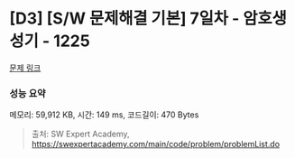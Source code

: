 # [D3] [S/W 문제해결 기본] 7일차 - 암호생성기 - 1225 

[문제 링크](https://swexpertacademy.com/main/code/problem/problemDetail.do?contestProbId=AV14uWl6AF0CFAYD) 

### 성능 요약

메모리: 59,912 KB, 시간: 149 ms, 코드길이: 470 Bytes



> 출처: SW Expert Academy, https://swexpertacademy.com/main/code/problem/problemList.do